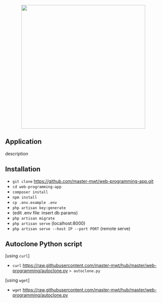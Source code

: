 <p align="center"><img src="https://res.cloudinary.com/dtfbvvkyp/image/upload/v1566331377/laravel-logolockup-cmyk-red.svg" width="400"></p>

## Application

description

## Installation

* `git clone` https://github.com/master-mwt/web-programming-app.git
* `cd web-programming-app`
* `composer install`
* `npm install`
* `cp .env.example .env`
* `php artisan key:generate`
* (edit .env file: insert db params)
* `php artisan migrate`
* `php artisan serve` (localhost:8000)
* `php artisan serve --host IP --port PORT` (remote serve)

## Autoclone Python script

[using `curl`]

* `curl` https://raw.githubusercontent.com/master-mwt/hub/master/web-programming/autoclone.py `> autoclone.py`

[using `wget`]

* `wget` https://raw.githubusercontent.com/master-mwt/hub/master/web-programming/autoclone.py